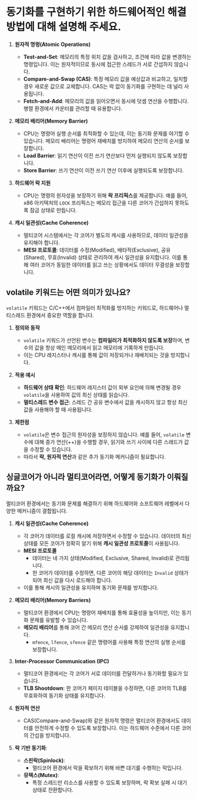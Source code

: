 # 동기화를 구현하기 위한 하드웨어적인 해결 방법에 대해 설명해 주세요.

1. **원자적 명령(Atomic Operations)**
   - **Test-and-Set**: 메모리의 특정 위치 값을 검사하고, 조건에 따라 값을 변경하는 명령입니다. 이는 원자적이므로 동시에 접근한 스레드가 서로 간섭하지 않습니다.
   - **Compare-and-Swap (CAS)**: 특정 메모리 값을 예상값과 비교하고, 일치할 경우 새로운 값으로 교체합니다. CAS는 락 없이 동기화를 구현하는 데 널리 사용됩니다.
   - **Fetch-and-Add**: 메모리의 값을 읽어오면서 동시에 덧셈 연산을 수행합니다. 병렬 환경에서 카운터를 관리할 때 유용합니다.

2. **메모리 배리어(Memory Barrier)**
   - CPU는 명령어 실행 순서를 최적화할 수 있는데, 이는 동기화 문제를 야기할 수 있습니다. 메모리 배리어는 명령어 재배치를 방지하여 메모리 연산의 순서를 보장합니다.
   - **Load Barrier**: 읽기 연산이 이전 쓰기 연산보다 먼저 실행되지 않도록 보장합니다.
   - **Store Barrier**: 쓰기 연산이 이전 쓰기 연산 이후에 실행되도록 보장합니다.

3. **하드웨어 락 지원**
   - CPU는 명령의 원자성을 보장하기 위해 **락 프리픽스**를 제공합니다. 예를 들어, x86 아키텍처의 `LOCK` 프리픽스는 메모리 접근을 다른 코어가 간섭하지 못하도록 잠금 상태로 만듭니다.

4. **캐시 일관성(Cache Coherence)**
   - 멀티코어 시스템에서는 각 코어가 별도의 캐시를 사용하므로, 데이터 일관성을 유지해야 합니다.
   - **MESI 프로토콜**: 데이터를 수정(Modified), 배타적(Exclusive), 공유(Shared), 무효(Invalid) 상태로 관리하여 캐시 일관성을 유지합니다. 이를 통해 여러 코어가 동일한 데이터를 읽고 쓰는 상황에서도 데이터 무결성을 보장합니다.



## volatile 키워드는 어떤 의미가 있나요?

`volatile` 키워드는 C/C++에서 컴파일러 최적화를 방지하는 키워드로, 하드웨어나 멀티스레드 환경에서 중요한 역할을 합니다.

1. **정의와 동작**
   - `volatile` 키워드가 선언된 변수는 **컴파일러가 최적화하지 않도록 보장**하며, 변수의 값을 항상 메인 메모리에서 읽고 메모리에 기록하게 만듭니다.
   - 이는 CPU 레지스터나 캐시를 통해 값이 저장되거나 재배치되는 것을 방지합니다.

2. **적용 예시**
   - **하드웨어 상태 확인**: 하드웨어 레지스터 값이 외부 요인에 의해 변경될 경우 `volatile`을 사용하여 값의 최신 상태를 읽습니다.
   - **멀티스레드 변수 접근**: 스레드 간 공유 변수에서 값을 캐시하지 않고 항상 최신 값을 사용해야 할 때 사용됩니다.
     
3. **제한점**
   - `volatile`은 변수 접근의 원자성을 보장하지 않습니다. 예를 들어, `volatile` 변수에 대해 증가 연산(++)을 수행할 경우, 읽기와 쓰기 사이에 다른 스레드가 값을 수정할 수 있습니다.
   - 따라서 **락, 원자적 연산**과 같은 추가 동기화 메커니즘이 필요합니다.


## 싱글코어가 아니라 멀티코어라면, 어떻게 동기화가 이뤄질까요?

멀티코어 환경에서는 동기화 문제를 해결하기 위해 하드웨어와 소프트웨어 레벨에서 다양한 메커니즘이 결합됩니다.

1. **캐시 일관성(Cache Coherence)**
   - 각 코어가 데이터를 로컬 캐시에 저장하면서 수정할 수 있습니다. 데이터의 최신 상태를 모든 코어가 정확히 알기 위해 **캐시 일관성 프로토콜**이 사용됩니다.
   - **MESI 프로토콜**
     - 데이터는 네 가지 상태(Modified, Exclusive, Shared, Invalid)로 관리됩니다.
     - 한 코어가 데이터를 수정하면, 다른 코어의 해당 데이터는 `Invalid` 상태가 되어 최신 값을 다시 로드해야 합니다.
   - 이를 통해 캐시의 일관성을 유지하며 동기화 문제를 방지합니다.

2. **메모리 배리어(Memory Barriers)**
   - 멀티코어 환경에서 CPU는 명령어 재배치를 통해 효율성을 높이지만, 이는 동기화 문제를 유발할 수 있습니다.
   - **메모리 배리어**를 통해 코어 간 메모리 연산 순서를 강제하여 일관성을 유지합니다.
     - `mfence`, `lfence`, `sfence` 같은 명령어를 사용해 특정 연산의 실행 순서를 보장합니다.

3. **Inter-Processor Communication (IPC)**
   - 멀티코어 환경에서는 각 코어가 서로 데이터를 전달하거나 동기화할 필요가 있습니다.
   - **TLB Shootdown**: 한 코어가 페이지 테이블을 수정하면, 다른 코어의 TLB를 무효화하여 동기화 상태를 유지합니다.

4. **원자적 연산**
   - CAS(Compare-and-Swap)와 같은 원자적 명령은 멀티코어 환경에서도 데이터를 안전하게 수정할 수 있도록 보장합니다. 이는 하드웨어 수준에서 다른 코어의 간섭을 방지합니다.

5. **락 기반 동기화**:
   - **스핀락(Spinlock)**:
     - 멀티코어 환경에서 락을 확보하기 위해 바쁜 대기를 수행하는 락입니다.
   - **뮤텍스(Mutex)**:
     - 특정 스레드만 리소스를 사용할 수 있도록 보장하며, 락 확보 실패 시 대기 상태로 전환합니다.
